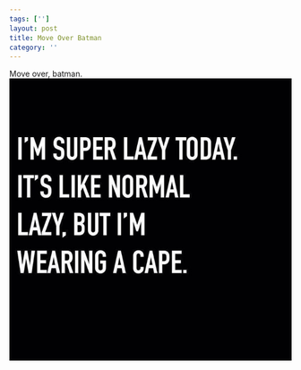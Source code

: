 ```yaml
---
tags: ['']
layout: post
title: Move Over Batman
category: ''
---
```

Move over, batman.
![Move over, batman.](/uploads/2015-5-18-move-over-batman.jpg)
